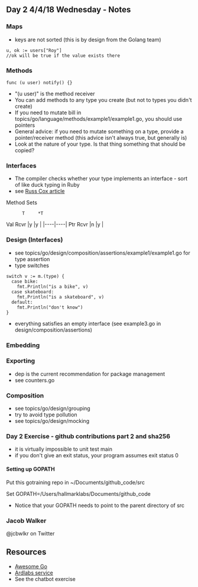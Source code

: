 ## Day 2 4/4/18 Wednesday - Notes

### Maps

* keys are not sorted (this is by design from the Golang team)

```
u, ok := users["Roy"]
//ok will be true if the value exists there
```

### Methods

```
func (u user) notify() {}
```

* "(u user)" is the method receiver
* You can add methods to any type you create (but not to types you didn't create)
* If you need to mutate bill in topics/go/language/methods/example1/example1.go, you should use pointers
* General advice: if you need to mutate something on a type, provide a pointer/receiver method (this advice isn't always true, but generally is)
* Look at the nature of your type. Is that thing something that should be copied?

### Interfaces

* The compiler checks whether your type implements an interface - sort of like duck typing in Ruby
* see [Russ Cox article](https://research.swtch.com/interfaces)

Method Sets

          T     *T
Val Rcvr |y   |y   |
         |----|----|
Ptr Rcvr |n   |y   |

### Design (Interfaces)

* see topics/go/design/composition/assertions/example1/example1.go for type assertion
* type switches

```
switch v := m.(type) {
  case bike:
    fmt.Println("is a bike", v)
  case skateboard:
    fmt.Println("is a skateboard", v)
  default:
    fmt.Println("don't know")
}
```

* everything satisfies an empty interface (see example3.go in design/composition/assertions)

### Embedding

### Exporting

* dep is the current recommendation for package management
* see counters.go

### Composition

* see topics/go/design/grouping
* try to avoid type pollution
* see topics/go/design/mocking

### Day 2 Exercise - github contributions part 2 and sha256

* it is virtually impossible to unit test main
* if you don't give an exit status, your program assumes exit status 0

#### Setting up GOPATH

Put this gotraining repo in ~/Documents/github_code/src

Set GOPATH=/Users/hallmarklabs/Documents/github_code

* Notice that your GOPATH needs to point to the parent directory of src

### Jacob Walker

@jcbwlkr on Twitter

## Resources

* [Awesome Go](https://awesome-go.com/)
* [Ardlabs service](https://github.com/ardanlabs/service)
* See the chatbot exercise
